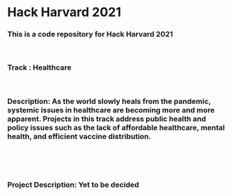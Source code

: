 # Hack Harvard 2021
### This is a code repository for Hack Harvard 2021
<br>

### Track : Healthcare
<br>

### Description: As the world slowly heals from the pandemic, systemic issues in healthcare are becoming more and more apparent. Projects in this track address public health and policy issues such as the lack of affordable healthcare, mental health, and efficient vaccine distribution.
<br>
<br>
<br>

### Project Description: Yet to be decided